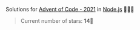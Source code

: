 Solutions for [Advent of Code - 2021](https://adventofcode.com/2021) in [Node.js](https://nodejs.org/) 🎄🎠✨

> Current number of stars: **14**🎇